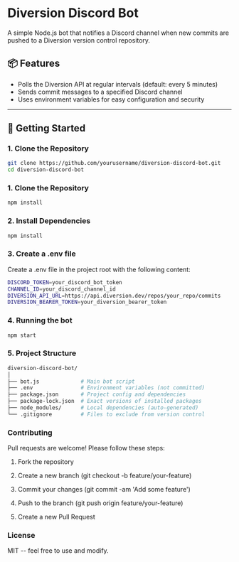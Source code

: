 # Diversion Discord Bot

A simple Node.js bot that notifies a Discord channel when new commits are pushed to a Diversion version control repository.

## 📦 Features

- Polls the Diversion API at regular intervals (default: every 5 minutes)
- Sends commit messages to a specified Discord channel
- Uses environment variables for easy configuration and security

---

## 🚀 Getting Started

### 1. Clone the Repository

```bash
git clone https://github.com/yourusername/diversion-discord-bot.git
cd diversion-discord-bot
```

### 1. Clone the Repository
```bash
npm install

```

### 2. Install Dependencies
```bash
npm install
```

### 3. Create a .env file
Create a .env file in the project root with the following content:
```bash
DISCORD_TOKEN=your_discord_bot_token
CHANNEL_ID=your_discord_channel_id
DIVERSION_API_URL=https://api.diversion.dev/repos/your_repo/commits
DIVERSION_BEARER_TOKEN=your_diversion_bearer_token
```


### 4. Running the bot
```bash
npm start
```

### 5. Project Structure
```bash
diversion-discord-bot/
│
├── bot.js             # Main bot script
├── .env               # Environment variables (not committed)
├── package.json       # Project config and dependencies
├── package-lock.json  # Exact versions of installed packages
├── node_modules/      # Local dependencies (auto-generated)
└── .gitignore         # Files to exclude from version control
```
### Contributing
Pull requests are welcome! Please follow these steps:

1. Fork the repository

2. Create a new branch (git checkout -b feature/your-feature)

3. Commit your changes (git commit -am 'Add some feature')

4. Push to the branch (git push origin feature/your-feature)

5. Create a new Pull Request

### License
MIT -- feel free to use and modify.

